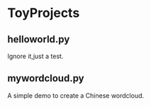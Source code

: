 # ToyProjects
## helloworld.py
Ignore it,just a test.
## mywordcloud.py
A simple demo to create a Chinese wordcloud.
